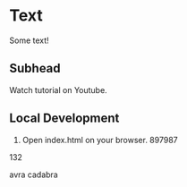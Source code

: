 # Text
Some text!

## Subhead

Watch tutorial on Youtube.

## Local Development

1. Open index.html on your browser.
 897987
 
 132

avra cadabra
